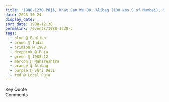 ```yaml
---
title: "1988-1230 Pūjā, What Can We Do, Alibag (100 kms S of Mumbai), Maharashtra, India"
date: 2023-10-24
display_date: 
sort_date: 1988-12-30
permalink: /events/1988-1230-c
tags:
  - blue @ English
  - brown @ India
  - crimson @ 1988
  - deeppink @ Puja
  - green @ 1988-12
  - maroon @ Maharashtra
  - orange @ Alibag
  - purple @ Shri Devi
  - red @ Local Puja
---
```


<wave-list>
  <list-title color="green" width="75">Key Quote</list-title>
  <list-item color="BlanchedAlmond"  width="200"></list-item>
  <list-item color="Lavender"></list-item>
  <list-item color="BlanchedAlmond"></list-item>
</wave-list>

<br>

<wave-list>
  <list-title color="green" width="75">Comments</list-title>
  <list-item color="BlanchedAlmond"  width="200"></list-item>
  <list-item color="Lavender"></list-item>
  <list-item color="BlanchedAlmond"></list-item>
</wave-list>